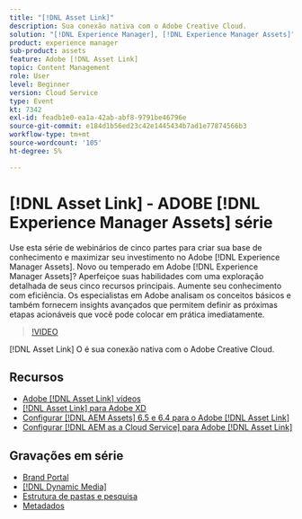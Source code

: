 ```yaml
---
title: "[!DNL Asset Link]"
description: Sua conexão nativa com o Adobe Creative Cloud.
solution: "[!DNL Experience Manager], [!DNL Experience Manager Assets]"
product: experience manager
sub-product: assets
feature: Adobe [!DNL Asset Link]
topic: Content Management
role: User
level: Beginner
version: Cloud Service
type: Event
kt: 7342
exl-id: feadb1e0-ea1a-42ab-abf8-9791be46796e
source-git-commit: e184d1b56ed23c42e1445434b7ad1e77874566b3
workflow-type: tm+mt
source-wordcount: '105'
ht-degree: 5%

---
```


# [!DNL Asset Link] - ADOBE [!DNL Experience Manager Assets] série

Use esta série de webinários de cinco partes para criar sua base de conhecimento e maximizar seu investimento no Adobe [!DNL Experience Manager Assets]. Novo ou temperado em Adobe [!DNL Experience Manager Assets]? Aperfeiçoe suas habilidades com uma exploração detalhada de seus cinco recursos principais. Aumente seu conhecimento com eficiência. Os especialistas em Adobe analisam os conceitos básicos e também fornecem insights avançados que permitem definir as próximas etapas acionáveis que você pode colocar em prática imediatamente.

>[!VIDEO](https://video.tv.adobe.com/v/332127/?quality=12&learn=on&hidetitle=true)

[!DNL Asset Link] O é sua conexão nativa com o Adobe Creative Cloud.

## Recursos

* [Adobe [!DNL Asset Link] vídeos](https://experienceleague.adobe.com/en/docs/experience-manager-learn/assets/adobe-asset-link/launch-adobe-asset-link)
* [[!DNL Asset Link] para Adobe XD](https://helpx.adobe.com/br/enterprise/using/adobe-asset-link-for-xd.html)
* [Configurar [!DNL AEM Assets] 6.5 e 6.4 para o Adobe [!DNL Asset Link]](https://helpx.adobe.com/enterprise/using/configure-aem-assets-6-for-asset-link.html)
* [Configurar [!DNL AEM as a Cloud Service] para Adobe [!DNL Asset Link]](https://helpx.adobe.com/br/enterprise/using/configure-aem-assets-for-asset-link.html)

## Gravações em série

* [Brand Portal](brand-portal.md)
* [[!DNL Dynamic Media]](dynamic-media.md)
* [Estrutura de pastas e pesquisa](folder-structure-search.md)
* [Metadados](metadata.md)

